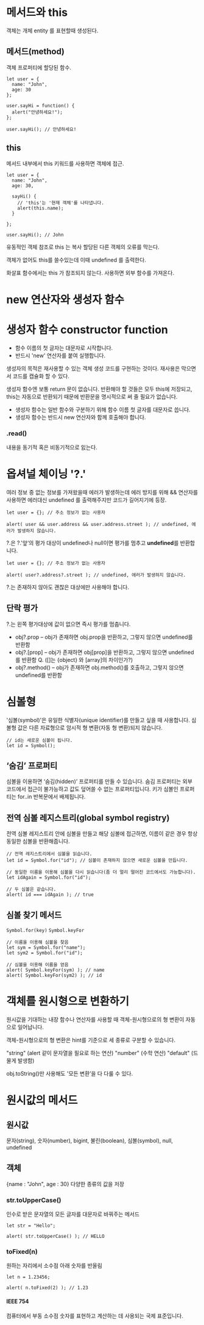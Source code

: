 # 메서드와 this

객체는 개체 entity 를 표현할때 생성된다.

## 메서드(method)

객체 프로퍼티에 할당된 함수.

```
let user = {
  name: "John",
  age: 30
};

user.sayHi = function() {
  alert("안녕하세요!");
};

user.sayHi(); // 안녕하세요!
```

## this

메서드 내부에서 this 키워드를 사용하면 객체에 접근.

```
let user = {
  name: "John",
  age: 30,

  sayHi() {
    // 'this'는 '현재 객체'를 나타냅니다.
    alert(this.name);
  }

};

user.sayHi(); // John
```

유동적인 객체 참조로 this 는 복사 할당된 다른 객체의 오류를 막는다.

객체가 없어도 this를 쓸수있는데 이때 undefined 를 출력한다.

화살표 함수에서는 this 가 참조되지 않는다. 사용하면 외부 함수를 가져온다.

# new 연산자와 생성자 함수

# 생성자 함수 constructor function

- 함수 이름의 첫 글자는 대문자로 시작합니다.
- 반드시 'new' 연산자를 붙여 실행합니다.

생성자의 목적은 재사용할 수 있는 객체 생성 코드를 구현하는 것이다.
재사용은 막으면서 코드를 캡슐화 할 수 있다.

생성자 함수엔 보통 return 문이 없습니다. 반환해야 할 것들은 모두 this에 저장되고, this는 자동으로 반환되기 때문에 반환문을 명시적으로 써 줄 필요가 없습니다.

- 생성자 함수는 일반 함수와 구분하기 위해 함수 이름 첫 글자를 대문자로 씁니다.
- 생성자 함수는 반드시 new 연산자와 함께 호출해야 합니다.

### .read()

내용을 동기적 혹은 비동기적으로 잀는다.

# 옵셔널 체이닝 '?.'

여러 정보 중 없는 정보를 가져왔을때 에러가 발생하는데
에러 방지를 위해 && 연산자를 사용하면 에러대신 undefined 를 출력해주지만 코드가 길어지기에 등장.

```
let user = {}; // 주소 정보가 없는 사용자

alert( user && user.address && user.address.street ); // undefined, 에러가 발생하지 않습니다.
```

?.은 ?.'앞’의 평가 대상이 undefined나 null이면 평가를 멈추고 **undefined**를 반환합니다.

```
let user = {}; // 주소 정보가 없는 사용자

alert( user?.address?.street ); // undefined, 에러가 발생하지 않습니다.
```

?.는 존재하지 않아도 괜찮은 대상에만 사용해야 합니다.

## 단락 평가

?.는 왼쪽 평가대상에 값이 없으면 즉시 평가를 멈춥니다.

- obj?.prop – obj가 존재하면 obj.prop을 반환하고, 그렇지 않으면 undefined를 반환함
- obj?.[prop] – obj가 존재하면 obj[prop]을 반환하고, 그렇지 않으면 undefined를 반환함
  Q. ([]는 {object} 와 [array]의 차이인가?)
- obj?.method() – obj가 존재하면 obj.method()를 호출하고, 그렇지 않으면 undefined를 반환함

# 심볼형

'심볼(symbol)'은 유일한 식별자(unique identifier)를 만들고 싶을 때 사용합니다.
심볼형 값은 다른 자료형으로 암시적 형 변환(자동 형 변환)되지 않습니다.

```
// id는 새로운 심볼이 됩니다.
let id = Symbol();
```

## ‘숨김’ 프로퍼티

심볼을 이용하면 ‘숨김(hidden)’ 프로퍼티를 만들 수 있습니다. 숨김 프로퍼티는 외부 코드에서 접근이 불가능하고 값도 덮어쓸 수 없는 프로퍼티입니다.
키가 심볼인 프로퍼티는 for..in 반복문에서 배제됩니다.

## 전역 심볼 레지스트리(global symbol registry)

전역 심볼 레지스트리 안에 심볼을 만들고 해당 심볼에 접근하면, 이름이 같은 경우 항상 동일한 심볼을 반환해줍니다.

```
// 전역 레지스트리에서 심볼을 읽습니다.
let id = Symbol.for("id"); // 심볼이 존재하지 않으면 새로운 심볼을 만듭니다.

// 동일한 이름을 이용해 심볼을 다시 읽습니다(좀 더 멀리 떨어진 코드에서도 가능합니다).
let idAgain = Symbol.for("id");

// 두 심볼은 같습니다.
alert( id === idAgain ); // true
```

## 심볼 찾기 메서드

`Symbol.for(key)` `Symbol.keyFor`

```
// 이름을 이용해 심볼을 찾음
let sym = Symbol.for("name");
let sym2 = Symbol.for("id");

// 심볼을 이용해 이름을 얻음
alert( Symbol.keyFor(sym) ); // name
alert( Symbol.keyFor(sym2) ); // id
```

# 객체를 원시형으로 변환하기

원시값을 기대하는 내장 함수나 연산자를 사용할 때 객체-원시형으로의 형 변환이 자동으로 일어납니다.

객체-원시형으로의 형 변환은 hint를 기준으로 세 종류로 구분할 수 있습니다.

"string" (alert 같이 문자열을 필요로 하는 연산)
"number" (수학 연산)
"default" (드물게 발생함)

obj.toString()만 사용해도 '모든 변환’을 다 다룰 수 있다.

# 원시값의 메서드

## 원시값

문자(string), 숫자(number), bigint, 불린(boolean), 심볼(symbol), null, undefined

## 객체

{name : "John", age : 30}
다양한 종류의 값을 저장

### str.toUpperCase()

인수로 받은 문자열의 모든 글자를 대문자로 바꿔주는 메서드

```
let str = "Hello";

alert( str.toUpperCase() ); // HELLO
```

### toFixed(n)

원하는 자리에서 소수점 아래 숫자를 반올림

```
let n = 1.23456;

alert( n.toFixed(2) ); // 1.23
```

#### IEEE 754

컴퓨터에서 부동 소수점 숫자를 표현하고 계산하는 데 사용되는 국제 표준입니다.
